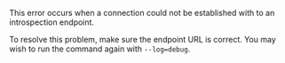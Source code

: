 This error occurs when a connection could not be established with to an introspection endpoint.

To resolve this problem, make sure the endpoint URL is correct. You may wish to run the command again with `--log=debug`.
